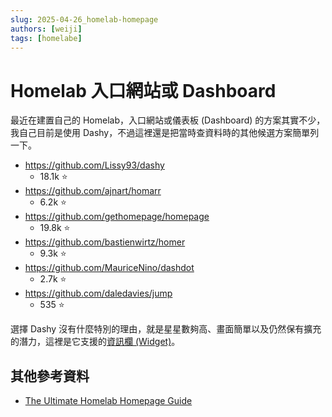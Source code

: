 ```yaml
---
slug: 2025-04-26_homelab-homepage
authors: [weiji]
tags: [homelabe]
---
```


# Homelab 入口網站或 Dashboard

最近在建置自己的 Homelab，入口網站或儀表板 (Dashboard) 的方案其實不少，我自己目前是使用 Dashy，不過這裡還是把當時查資料時的其他候選方案簡單列一下。

- https://github.com/Lissy93/dashy
  - 18.1k ⭐
- https://github.com/ajnart/homarr
  - 6.2k ⭐
- https://github.com/gethomepage/homepage
  - 19.8k ⭐
- https://github.com/bastienwirtz/homer
  - 9.3k ⭐
- https://github.com/MauriceNino/dashdot
  - 2.7k ⭐
- https://github.com/daledavies/jump
  - 535 ⭐

選擇 Dashy 沒有什麼特別的理由，就是星星數夠高、畫面簡單以及仍然保有擴充的潛力，這裡是它支援的[資訊欄 (Widget)](https://dashy.to/docs/widgets)。

## 其他參考資料

- [The Ultimate Homelab Homepage Guide](https://roadtohomelab.blog/homelab-homepage-guide/)